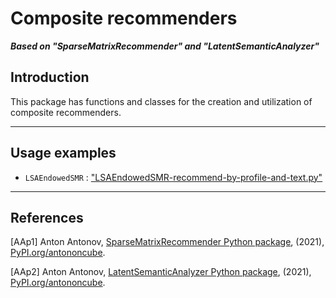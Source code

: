 # Composite recommenders

***Based on "SparseMatrixRecommender" and "LatentSemanticAnalyzer"***

## Introduction

This package has functions and classes for the creation and utilization 
of composite recommenders.

-------

## Usage examples

- `LSAEndowedSMR` : ["LSAEndowedSMR-recommend-by-profile-and-text.py"](./examples/LSAEndowedSMR-recommend-by-profile-and-text.py)

-------

## References

[AAp1] Anton Antonov,
[SparseMatrixRecommender Python package](https://pypi.org/project/SparseMatrixRecommender/),
(2021),
[PyPI.org/antononcube](https://pypi.org/user/antononcube/).

[AAp2] Anton Antonov,
[LatentSemanticAnalyzer Python package](https://pypi.org/project/LatentSemanticAnalyzer/),
(2021),
[PyPI.org/antononcube](https://pypi.org/user/antononcube/).